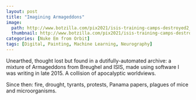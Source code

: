 ```yaml
---
layout: post
title: "Imagining Armageddons"
image:
  path: http://www.botzilla.com/pix2021/isis-training-camps-destroyed2_BruegelBabel_5e2.png
  thumbnail: http://www.botzilla.com/pix2021/isis-training-camps-destroyed2_BruegelBabel_5e2.png
categories: [Nuke Em from Orbit]
tags: [Digital, Painting, Machine Learning, Neurography]
---
```


Unearthed, thought lost but found in a dutifully-automated archive: a mixture of Armageddons from Breughel and ISIS, made using software I was writing in late 2015. A collision of apocalyptic worldviews.

Since then: fire, drought, tyrants, protests, Panama papers, plagues of mice and microorganisms. 


